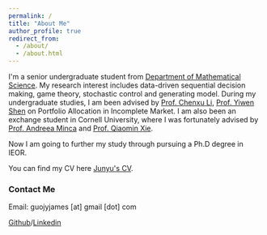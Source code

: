 ```yaml
---
permalink: /
title: "About Me"
author_profile: true
redirect_from: 
  - /about/
  - /about.html
---
```



I'm a senior undergraduate student from [Department of Mathematical Science](https://www.math.tsinghua.edu.cn/). My research interest includes data-driven sequential decision making, game theory, stochastic control and generating model.
During my undergraduate studies, I am been advised by [Prof. Chenxu Li](https://en.gsm.pku.edu.cn/faculty/cxli/), [Prof. Yiwen Shen](https://isom.hkust.edu.hk/faculty-and-staff/directory/yiwenshen) on Portfolio Allocation in Incomplete Market. I am also been an exchange student in Cornell University, where I was fortunately advised by [Prof. Andreea Minca](https://www.engineering.cornell.edu/faculty-directory/andreea-c-minca) and [Prof. Qiaomin Xie](https://qiaominxie.github.io/).      

Now I am going to further my study through pursuing a Ph.D degree in IEOR. 


You can find my CV here [Junyu's CV](../assets/CV_Junyu_Final.pdf).

### Contact Me
Email: guojyjames [at] gmail [dot] com

[Github](https://github.com/JamesJunyuGuo)/[Linkedin](www.linkedin.com/in/junyu-guo-james)






